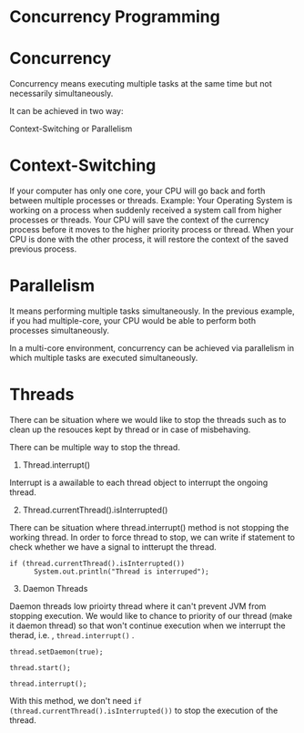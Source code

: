 # Concurrency Programming


# Concurrency
Concurrency means executing multiple tasks at the same time but not necessarily simultaneously. 

It can be achieved in two way:

Context-Switching or Parallelism

# Context-Switching

If your computer has only one core, your CPU will go back and forth between multiple processes or threads. Example: Your Operating System is working on a process when suddenly received a system call from higher processes or threads. Your CPU will save the context of the currency process before it moves to the higher priority process or thread. When your CPU is done with the other process, it will restore the context of the saved previous process.



# Parallelism 

It means performing multiple tasks simultaneously. In the previous example, if you had multiple-core, your CPU would be able to perform both processes simultaneously.

In a multi-core environment, concurrency can be achieved via parallelism in which multiple tasks are executed simultaneously. 




# Threads

There can be situation where we would like to stop the threads such as to clean up the resouces kept by thread or in case of misbehaving.

There can be multiple way to stop the thread.

1) Thread.interrupt()

Interrupt is a awailable to each thread object to interrupt the ongoing thread. 

2) Thread.currentThread().isInterrupted() 

There can be situation where thread.interrupt() method is not stopping the working thread. In order to force thread to stop, we can write if statement to check whether we have a signal to intterupt the thread.

```
if (thread.currentThread().isInterrupted())
      System.out.println("Thread is interruped");
```  


3) Daemon Threads

Daemon threads low prioirty thread where it can't prevent JVM from stopping execution. We would like to chance to priority of our thread (make it daemon thread) so that won't continue execution when we interrupt the therad, i.e. , ```thread.interrupt()``` .

```
thread.setDaemon(true);
        
thread.start();

thread.interrupt();
```

With this method, we don't need ```if (thread.currentThread().isInterrupted())``` to stop the execution of the thread.
